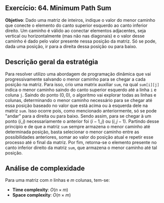 ## Exercício: 64. Minimum Path Sum
**Objetivo**: Dado uma matriz de inteiros, indique o valor do menor caminho que conecte o elemento do canto superior esquerdo ao canto inferior direito. Um caminho é válido ao conectar elementos adjacentes, seja vertical ou horizontalmente (mas não nas diagonais) e o valor desse caminho é dado pelo valor presente nessa posição da matriz. Só se pode, dada uma posição, ir para a direita dessa posição ou para baixo.

## Descrição geral da estratégia
Para resolver utilizo uma abordagem de programação dinâmica que vai progressivamente salvando o menor caminho para se chegar a cada posição na matriz. Para isso, crio uma matrix auxiliar `sum`, na qual `sum[i][j]` indica o menor caminho saindo do canto superior esquerdo até a linha `i` e coluna `j`. Saindo do ponto $(0,0)$, o algoritmo vai explorar todas as linhas e colunas, determinando o menor caminho necessário para se chegar até essa posição baseado no valor que está acima ou à esquerda dele na matriz `sum`. Isso ocorre pois, como mencionado anteriormente, só se pode "andar" para a direita ou para baixo. Sendo assim, para se chegar à um ponto $(i,j)$ necessariamente o anterior foi $(i - 1, j)$ ou $(i, j - 1)$. Partindo desse principio e de que a matriz `sum` sempre armazena o menor caminho até determinada posição, basta selecionar o menor caminho entre as possibilidades anteriores, somar ao valor do posição atual e repetir esse processo até o final da matriz. Por fim, retorna-se o elemento presente no canto inferior direito da matriz `sum`, que armazena o menor caminho até tal posição.

## Análise de complexidade
Para uma matriz com $n$ linhas e $m$ colunas, tem-se:
- **Time complexity**: $O(n \times m)$ 
- **Space complexity**: $O(n \times m)$
